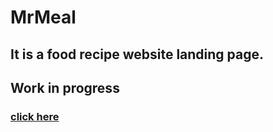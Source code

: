 # MrMeal
## It is a food recipe website landing page.
## Work in progress 
### [click here](https://archanmehta.github.io/MrMeal/)
